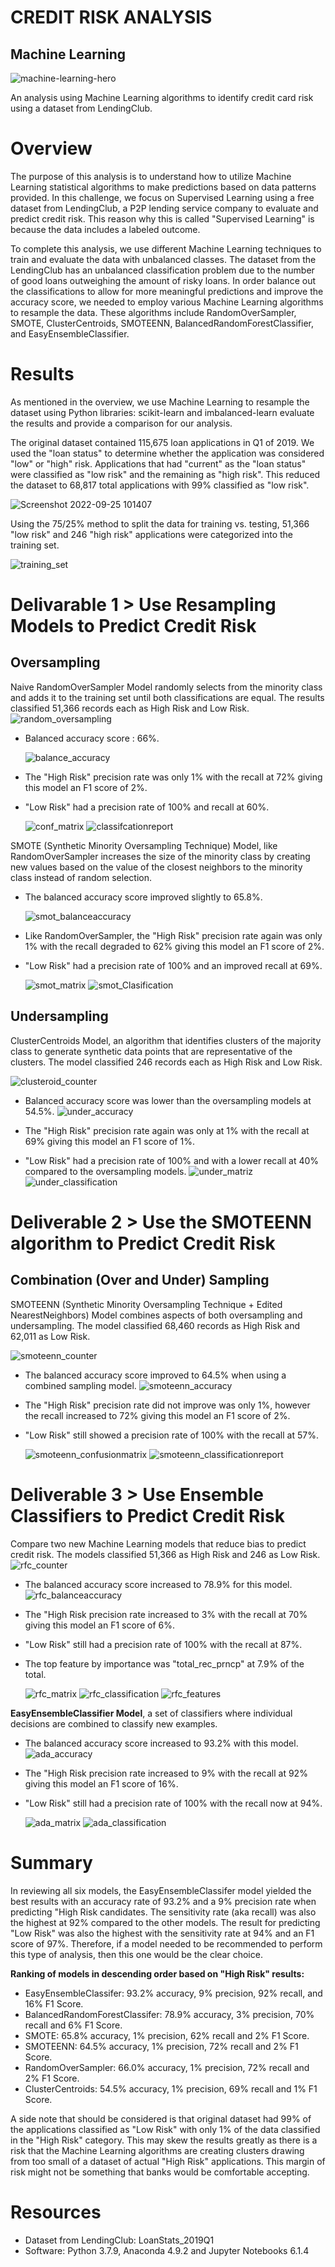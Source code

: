 # CREDIT RISK ANALYSIS
## Machine Learning
![machine-learning-hero](https://user-images.githubusercontent.com/103727169/192156117-e47bb346-9386-4cf8-828c-190006e8a5ed.jpg)

An analysis using Machine Learning algorithms to identify credit card risk using a dataset from LendingClub.

# Overview

The purpose of this analysis is to understand how to utilize Machine Learning statistical algorithms to make predictions based on data patterns provided. In this challenge, we focus on Supervised Learning using a free dataset from LendingClub, a P2P lending service company to evaluate and predict credit risk. This reason why this is called "Supervised Learning" is because the data includes a labeled outcome.

To complete this analysis, we use different Machine Learning techniques to train and evaluate the data with unbalanced classes. The dataset from the LendingClub has an unbalanced classification problem due to the number of good loans outweighing the amount of risky loans. In order balance out the classifications to allow for more meaningful predictions and improve the accuracy score, we needed to employ various Machine Learning algorithms to resample the data. These algorithms include RandomOverSampler, SMOTE, ClusterCentroids, SMOTEENN, BalancedRandomForestClassifier, and EasyEnsembleClassifier.

# Results

As mentioned in the overview, we use Machine Learning to resample the dataset using Python libraries: scikit-learn and imbalanced-learn evaluate the results and provide a comparison for our analysis.

The original dataset contained 115,675 loan applications in Q1 of 2019. We used the "loan status" to determine whether the application was considered "low" or "high" risk. Applications that had "current" as the "loan status" were classified as "low risk" and the remaining as "high risk". This reduced the dataset to 68,817 total applications with 99% classified as "low risk".

![Screenshot 2022-09-25 101407](https://user-images.githubusercontent.com/103727169/192156352-541c34bd-67ef-4204-a2a1-07388cd997f1.png)

Using the 75/25% method to split the data for training vs. testing, 51,366 "low risk" and 246 "high risk" applications were categorized into the training set.


![training_set](https://user-images.githubusercontent.com/103727169/192156563-d7e7f34a-b811-4a80-9610-c2593d612c0d.png)

# Delivarable 1 > Use Resampling Models to Predict Credit Risk

## Oversampling

Naive RandomOverSampler Model randomly selects from the minority class and adds it to the training set until both classifications are equal. The results classified 51,366 records each as High Risk and Low Risk.
![random_oversampling](https://user-images.githubusercontent.com/103727169/192158862-bb1749b9-6290-46e5-8ed4-d263ee9818df.png)

* Balanced accuracy score : 66%.

  ![balance_accuracy](https://user-images.githubusercontent.com/103727169/192158995-3ed8b87d-d2bd-413a-9659-4ff51324c29f.png)

* The "High Risk" precision rate was only 1% with the recall at 72% giving this model an F1 score of 2%.
* "Low Risk" had a precision rate of 100% and recall at 60%.

  ![conf_matrix](https://user-images.githubusercontent.com/103727169/192159159-2c551783-7477-4293-abf0-226dc8bb0b70.png)
  ![classifcationreport](https://user-images.githubusercontent.com/103727169/192159174-7daf5495-7901-413e-ad93-f84a65547a79.png)

SMOTE (Synthetic Minority Oversampling Technique) Model, like RandomOverSampler increases the size of the minority class by creating new values based on the value of the closest neighbors to the minority class instead of random selection.

* The balanced accuracy score improved slightly to 65.8%.

  ![smot_balanceaccuracy](https://user-images.githubusercontent.com/103727169/192159303-bb7bd44d-a524-4135-85c4-fcd96aebddc4.png)

* Like RandomOverSampler, the "High Risk" precision rate again was only 1% with the recall degraded to 62% giving this model an F1 score of 2%.

* "Low Risk" had a precision rate of 100% and an improved recall at 69%.

  ![smot_matrix](https://user-images.githubusercontent.com/103727169/192159669-184b2792-f71e-4ae5-b976-82315600a019.png)
  ![smot_Clasification](https://user-images.githubusercontent.com/103727169/192159689-3b10170d-4d63-4b86-9b19-10ef550ae4f2.png)

## Undersampling

ClusterCentroids Model, an algorithm that identifies clusters of the majority class to generate synthetic data points that are representative of the clusters. The model classified 246 records each as High Risk and Low Risk.

![clusteroid_counter](https://user-images.githubusercontent.com/103727169/192159857-c206ba08-97a1-43ab-b4fc-5617b8dda158.png)

* Balanced accuracy score was lower than the oversampling models at 54.5%.
  ![under_accuracy](https://user-images.githubusercontent.com/103727169/192159965-b7ec1224-bb54-403d-9f16-4d9919eb38e1.png)

* The "High Risk" precision rate again was only at 1% with the recall at 69% giving this model an F1 score of 1%.
* "Low Risk" had a precision rate of 100% and with a lower recall at 40% compared to the oversampling models.
  ![under_matriz](https://user-images.githubusercontent.com/103727169/192160050-3e9b01e4-1300-4891-a0f9-6e48e58bdd8d.png)
  ![under_classification](https://user-images.githubusercontent.com/103727169/192160063-347531c2-73ba-403e-a318-59e60d7a3396.png)


# Deliverable 2 > Use the SMOTEENN algorithm to Predict Credit Risk

## Combination (Over and Under) Sampling

SMOTEENN (Synthetic Minority Oversampling Technique + Edited NearestNeighbors) Model combines aspects of both oversampling and undersampling. The model classified 68,460 records as High Risk and 62,011 as Low Risk.

![smoteenn_counter](https://user-images.githubusercontent.com/103727169/192160396-8b11e4ed-0ba4-482b-8755-17832ff969b0.png)

* The balanced accuracy score improved to 64.5% when using a combined sampling model.
  ![smoteenn_accuracy](https://user-images.githubusercontent.com/103727169/192160452-b03e98b5-01c2-429b-8551-e3b1f22832af.png)
  
* The "High Risk" precision rate did not improve was only 1%, however the recall increased to 72% giving this model an F1 score of 2%.
* "Low Risk" still showed a precision rate of 100% with the recall at 57%.

  ![smoteenn_confusionmatrix](https://user-images.githubusercontent.com/103727169/192160476-2ebd42e6-0d15-42db-8818-1683ece72606.png)
  ![smoteenn_classificationreport](https://user-images.githubusercontent.com/103727169/192160489-c4c53e89-409b-4b18-8e0d-9cb8f8b6704d.png)
  
# Deliverable 3 > Use Ensemble Classifiers to Predict Credit Risk
  
Compare two new Machine Learning models that reduce bias to predict credit risk. The models classified 51,366 as High Risk and 246 as Low Risk.
![rfc_counter](https://user-images.githubusercontent.com/103727169/192160980-dd45efbd-f006-432b-92b7-c1cb14aa45f6.png)

* The balanced accuracy score increased to 78.9% for this model.
  ![rfc_balanceaccuracy](https://user-images.githubusercontent.com/103727169/192161000-9fcf483f-3096-4051-a67c-6298f52bb466.png)
* The "High Risk precision rate increased to 3% with the recall at 70% giving this model an F1 score of 6%.
* "Low Risk" still had a precision rate of 100% with the recall at 87%.
* The top feature by importance was "total_rec_prncp" at 7.9% of the total.

  ![rfc_matrix](https://user-images.githubusercontent.com/103727169/192161027-6998dd68-6f98-4350-a36e-2e71296ce271.png)
  ![rfc_classification](https://user-images.githubusercontent.com/103727169/192161038-a131ee6b-76f0-4203-84b9-97ddfec788bf.png)
  ![rfc_features](https://user-images.githubusercontent.com/103727169/192161050-8569067d-5f49-49fb-b57e-2bf7216fe64a.png)

**EasyEnsembleClassifier Model**, a set of classifiers where individual decisions are combined to classify new examples.

* The balanced accuracy score increased to 93.2% with this model.\
  ![ada_accuracy](https://user-images.githubusercontent.com/103727169/192161279-19e4274d-9c45-4109-b3fc-29c9725b16e3.png)

* The "High Risk precision rate increased to 9% with the recall at 92% giving this model an F1 score of 16%.
* "Low Risk" still had a precision rate of 100% with the recall now at 94%.

  ![ada_matrix](https://user-images.githubusercontent.com/103727169/192161285-5830636e-c39a-4396-b9b5-63392b6134fc.png)
  ![ada_classification](https://user-images.githubusercontent.com/103727169/192161293-d5f447e7-b4fc-48a2-945c-3c7bc42171aa.png)

# Summary

In reviewing all six models, the EasyEnsembleClassifer model yielded the best results with an accuracy rate of 93.2% and a 9% precision rate when predicting "High Risk candidates. The sensitivity rate (aka recall) was also the highest at 92% compared to the other models. The result for predicting "Low Risk" was also the highest with the sensitivity rate at 94% and an F1 score of 97%. Therefore, if a model needed to be recommended to perform this type of analysis, then this one would be the clear choice.

**Ranking of models in descending order based on "High Risk" results:**

* EasyEnsembleClassifer: 93.2% accuracy, 9% precision, 92% recall, and 16% F1 Score.
* BalancedRandomForestClassifer: 78.9% accuracy, 3% precision, 70% recall and 6% F1 Score.
* SMOTE: 65.8% accuracy, 1% precision, 62% recall and 2% F1 Score.
* SMOTEENN: 64.5% accuracy, 1% precision, 72% recall and 2% F1 Score.
* RandomOverSampler: 66.0% accuracy, 1% precision, 72% recall and 2% F1 Score.
* ClusterCentroids: 54.5% accuracy, 1% precision, 69% recall and 1% F1 Score.

A side note that should be considered is that original dataset had 99% of the applications classified as "Low Risk" with only 1% of the data classified in the "High Risk" category. This may skew the results greatly as there is a risk that the Machine Learning algorithms are creating clusters drawing from too small of a dataset of actual "High Risk" applications. This margin of risk might not be something that banks would be comfortable accepting.

# Resources

* Dataset from LendingClub: LoanStats_2019Q1
* Software: Python 3.7.9, Anaconda 4.9.2 and Jupyter Notebooks 6.1.4















